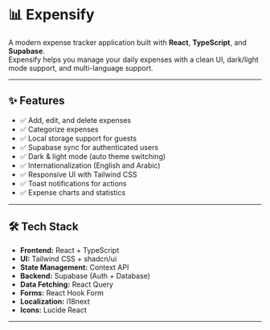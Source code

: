 # 📊 Expensify

A modern expense tracker application built with **React**, **TypeScript**, and **Supabase**.  
Expensify helps you manage your daily expenses with a clean UI, dark/light mode support, and multi-language support.

---

## ✨ Features

- ✅ Add, edit, and delete expenses
- ✅ Categorize expenses
- ✅ Local storage support for guests
- ✅ Supabase sync for authenticated users
- ✅ Dark & light mode (auto theme switching)
- ✅ Internationalization (English and Arabic)
- ✅ Responsive UI with Tailwind CSS
- ✅ Toast notifications for actions
- ✅ Expense charts and statistics

---

## 🛠️ Tech Stack

- **Frontend:** React + TypeScript
- **UI:** Tailwind CSS + shadcn/ui
- **State Management:** Context API
- **Backend:** Supabase (Auth + Database)
- **Data Fetching:** React Query
- **Forms:** React Hook Form
- **Localization:** i18next
- **Icons:** Lucide React

---

```

```
